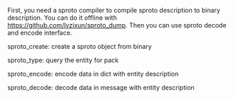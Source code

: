 First, you need a sproto compiler to compile sproto
description to binary description. You can do it offline with https://github.com/lvzixun/sproto_dump. 
Then you can use sproto decode and encode interface.

sproto_create:
    create a sproto object from binary

sproto_type:
    query the entity for pack

sproto_encode:
    encode data in dict with entity description

sproto_decode:
    decode data in message with entity description
